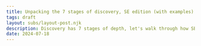 ```yaml
---
title: Unpacking the 7 stages of discovery, SE edition (with examples)
tags: draft
layout: subs/layout-post.njk
description: Discovery has 7 stages of depth, let's walk through how SEs can wield them
date: 2024-07-18
---
```

